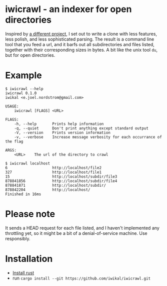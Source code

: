 # iwicrawl - an indexer for open directories
Inspired by [a different project](https://github.com/KoalaBear84/OpenDirectoryDownloader), I set out to write a clone with less features, less polish, and less sophisticated parsing.
The result is a command line tool that you feed a url, and it barfs out all subdirectories and files listed, together with their corresponding sizes in bytes.
A bit like the unix tool `du`, but for open directories.

# Example
```
$ iwicrawl --help
iwicrawl 0.1.0
iwikal <e.joel.nordstrom@gmail.com>

USAGE:
    iwicrawl [FLAGS] <URL>

FLAGS:
    -h, --help       Prints help information
    -q, --quiet      Don't print anything except standard output
    -V, --version    Prints version information
    -v, --verbose    Increase message verbosity for each occurrance of the flag

ARGS:
    <URL>    The url of the directory to crawl
```

```
$ iwicrawl localhost
6                    http://localhost/file2
327                  http://localhost/file1
15                   http://localhost/subdir/file3
878841856            http://localhost/subdir/file4
878841871            http://localhost/subdir/
878842204            http://localhost/
Finished in 16ms
```

# Please note
It sends a HEAD request for each file listed, and I haven't implemented any throttling yet, so it might be a bit of a denial-of-service machine. Use responsibly.

# Installation
 - [Install rust](https://rust-lang.org/tools/install)
 - run `cargo install --git https://github.com/iwikal/iwicrawl.git`
